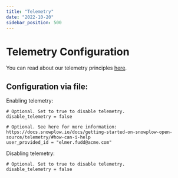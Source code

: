 ```yaml
---
title: "Telemetry"
date: "2022-10-20"
sidebar_position: 500
---
```


# Telemetry Configuration

You can read about our telemetry principles [here](https://docs.snowplow.io/docs/getting-started-on-snowplow-open-source/telemetry/).

## Configuration via file:

Enabling telemetry:

```hcl
# Optional. Set to true to disable telemetry.
disable_telemetry = false

# Optional. See here for more information: https://docs.snowplow.io/docs/getting-started-on-snowplow-open-source/telemetry/#how-can-i-help
user_provided_id = "elmer.fudd@acme.com"
```

Disabling telemetry:

```hcl
# Optional. Set to true to disable telemetry.
disable_telemetry = false
```